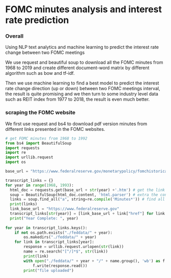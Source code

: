 # FOMC minutes analysis and interest rate prediction
### Overall
Using NLP text analytics and machine learning to predict the interest rate change between two FOMC meetings

We use request and beautiful soup to download all the FOMC minutes from 1968 to 2019 and create different document-word matrix by different algorithm such as bow and tf-idf. 

Then we use machine learning to find a best model to predict the interest rate change direction (up or down) between two FOMC meetings interval, the result is quite promising and we then turn to some industry level data such as REIT index from 1977 to 2018, the result is even much better.

### scraping the FOMC website

We first use request and bs4 to download pdf version minutes from different links presented in the FOMC websites.
```Python
# get FOMC minutes from 1968 to 1992
from bs4 import BeautifulSoup
import requests
import re
import urllib.request
import os

base_url = "https://www.federalreserve.gov/monetarypolicy/fomchistorical"

transcript_links = {}
for year in range(1968, 1993):
  html_doc = requests.get(base_url + str(year) +'.htm') # get the link
  soup = BeautifulSoup(html_doc.content, 'html.parser') # extra the content
  links = soup.find_all("a", string=re.compile('Minutes*')) # find all links in the content
  print(links)
  link_base_url = "https://www.federalreserve.gov"
  transcript_links[str(year)] = [link_base_url + link["href"] for link in links] # store all links in each year
  print("Year Complete: ", year)
  
for year in transcript_links.keys():
    if not os.path.exists("./feddata/" + year):
        os.makedirs("./feddata/" + year)
    for link in transcript_links[year]:
        response = urllib.request.urlopen(str(link))
        name = re.search("[^/]*$", str(link))
        print(link)
        with open("./feddata/" + year + "/" + name.group(), 'wb') as f:
            f.write(response.read())
        print("file uploaded")
```
